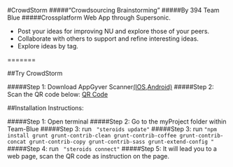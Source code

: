 #CrowdStorm
#####“Crowdsourcing Brainstorming”
#####By 394 Team Blue
#####Crossplatform Web App through Supersonic.
* Post your ideas for improving NU and explore those of your peers.
* Collaborate with others to support and refine interesting ideas.
* Explore ideas by tag.

=======

##Try CrowdStorm

#####Step 1: Download AppGyver Scanner[(IOS](https://itunes.apple.com/us/app/appgyver-scanner/id575076515?mt=8),[Android)](https://play.google.com/store/apps/details?id=com.appgyver.freshandroid&hl=en)
#####Step 2: Scan the QR code below:
[QR Code](http://localhost:4567/__connect/connect.html?qrcode=appgyver%3A%2F%2F%3Fips%3D%255B%252210.105.101.50%2522%255D%26port%3D4567#/connect")



##Installation Instructions:

#####Step 1: Open terminal
#####Step 2: Go to the myProject folder within Team-Blue
#####Step 3: run
``` "steroids update"```
#####Step 3: run 
```"npm install grunt grunt-contrib-clean grunt-contrib-coffee grunt-contrib-concat grunt-contrib-copy grunt-contrib-sass grunt-extend-config "```
#####Step 4: run
``` "steroids connect"```
#####Step 5: It will lead you to a web page, scan the QR code as instruction on the page. 
